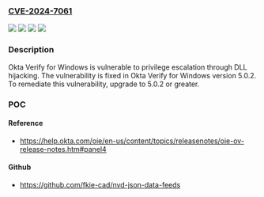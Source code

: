 ### [CVE-2024-7061](https://cve.mitre.org/cgi-bin/cvename.cgi?name=CVE-2024-7061)
![](https://img.shields.io/static/v1?label=Product&message=Okta%20Verify%20for%20Windows&color=blue)
![](https://img.shields.io/static/v1?label=Version&message=n%2Fa&color=blue)
![](https://img.shields.io/static/v1?label=Vulnerability&message=CWE-22%20Improper%20Limitation%20of%20a%20Pathname%20to%20a%20Restricted%20Directory&color=brighgreen)
![](https://img.shields.io/static/v1?label=Vulnerability&message=CWE-427%20Uncontrolled%20Search%20Path%20or%20Element&color=brighgreen)

### Description

Okta Verify for Windows is vulnerable to privilege escalation through DLL hijacking. The vulnerability is fixed in Okta Verify for Windows version 5.0.2. To remediate this vulnerability, upgrade to 5.0.2 or greater.

### POC

#### Reference
- https://help.okta.com/oie/en-us/content/topics/releasenotes/oie-ov-release-notes.htm#panel4

#### Github
- https://github.com/fkie-cad/nvd-json-data-feeds

